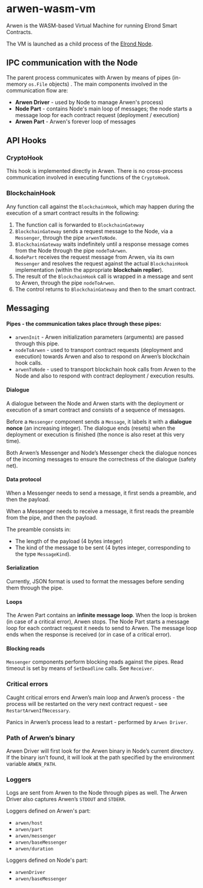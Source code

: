 # arwen-wasm-vm

Arwen is the WASM-based Virtual Machine for running Elrond Smart Contracts.

The VM is launched as a child process of the [Elrond Node](https://github.com/ElrondNetwork/elrond-go).

## IPC communication with the Node

The parent process communicates with Arwen by means of pipes (in-memory `os.File` objects)
. The main components involved in the communication flow are: 
 - **Arwen Driver** - used by Node to manage Arwen's process)
 - **Node Part** - contains Node's main loop of messages; the node starts a message loop for each contract request (deployment / execution)
 - **Arwen Part** - Arwen's forever loop of messages


## API Hooks

### CryptoHook 

This hook is implemented directly in Arwen. There is no cross-process communication involved in executing functions of the `CryptoHook`.

### BlockchainHook

Any function call against the `BlockchainHook`, which may happen during the execution of a smart contract results in the following:

 1. The function call is forwarded to `BlockchainGateway`
 1. `BlockchainGateway` sends a request message to the Node, via a `Messenger`, through the pipe `arwenToNode`.
 1. `BlockchainGateway` waits indefinitely until a response message comes from the Node through the pipe `nodeToArwen`.
 1. `NodePart` receives the request message from Arwen, via its own `Messenger` and resolves the request against the actual `BlockchainHook` implementation (within the appropriate **blockchain replier**).
 1. The result of the `BlockchainHook` call is wrapped in a message and sent to Arwen, through the pipe `nodeToArwen`.
 1. The control returns to `BlockchainGateway` and then to the smart contract.


## Messaging

#### Pipes - the communication takes place through these pipes:

 - `arwenInit` - Arwen initialization parameters (arguments) are passed through this pipe.
 - `nodeToArwen` - used to transport contract requests (deployment and execution) towards Arwen and also to respond on Arwen’s blockchain hook calls.
 - `arwenToNode` - used to transport blockchain hook calls from Arwen to the Node and also to respond with contract deployment / execution results.

#### Dialogue

A dialogue between the Node and Arwen starts with the deployment or execution of a smart contract and consists of a sequence of messages. 

Before a `Messenger` component sends a `Message`, it labels it with a **dialogue nonce** (an increasing integer). The dialogue ends (resets) when the deployment or execution is finished (the nonce is also reset at this very time).

Both Arwen’s Messenger and Node’s Messenger check the dialogue nonces of the incoming messages to ensure the correctness of the dialogue (safety net).

#### Data protocol

When a Messenger needs to send a message, it first sends a preamble, and then the payload.

When a Messenger needs to receive a message, it first reads the preamble from the pipe, and then the payload.  

The preamble consists in:

 - The length of the payload (4 bytes integer)
 - The kind of the message to be sent (4 bytes integer, corresponding to the type `MessageKind`).

#### Serialization

Currently, JSON format is used to format the messages before sending them through the pipe.

#### Loops

The Arwen Part contains an **infinite message loop**. When the loop is broken (in case of a critical error), Arwen stops. The Node Part starts a message loop for each contract request it needs to send to Arwen. The message loop ends when the response is received (or in case of a critical error).


#### Blocking reads

`Messenger` components perform blocking reads against the pipes.  Read timeout is set by means of `SetDeadline` calls. See `Receiver`.

### Critical errors

Caught critical errors end Arwen’s main loop and Arwen’s process - the process will be restarted on the very next contract request - see `RestartArwenIfNecessary`.

Panics in Arwen’s process lead to a restart - performed by `Arwen Driver`.


### Path of Arwen’s binary

Arwen Driver will first look for the Arwen binary in Node’s current directory. If the binary isn’t found, it will look at the path specified by the environment variable `ARWEN_PATH`.


### Loggers

Logs are sent from Arwen to the Node through pipes as well. The Arwen Driver also captures Arwen’s `STDOUT` and `STDERR`.

Loggers defined on Arwen's part:

 - `arwen/host` 
 - `arwen/part`
 - `arwen/messenger`
 - `arwen/baseMessenger`
 - `arwen/duration`

Loggers defined on Node's part:

 - `arwenDriver`
 - `arwen/baseMessenger`
